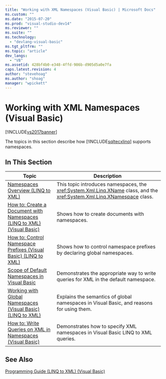 ```yaml
---
title: "Working with XML Namespaces (Visual Basic) | Microsoft Docs"
ms.custom: ""
ms.date: "2015-07-20"
ms.prod: "visual-studio-dev14"
ms.reviewer: ""
ms.suite: ""
ms.technology: 
  - "devlang-visual-basic"
ms.tgt_pltfrm: ""
ms.topic: "article"
dev_langs: 
  - "VB"
ms.assetid: 428bf4b0-e348-4ffd-986b-d905d5a0e7fa
caps.latest.revision: 4
author: "stevehoag"
ms.author: "shoag"
manager: "wpickett"
---
```

# Working with XML Namespaces (Visual Basic)
[!INCLUDE[vs2017banner](../../../../visual-basic/includes/vs2017banner.md)]

The topics in this section describe how [!INCLUDE[sqltecxlinq](../../../../csharp/programming-guide/concepts/linq/includes/sqltecxlinq-md.md)] supports namespaces.  
  
## In This Section  
  
|Topic|Description|  
|-----------|-----------------|  
|[Namespaces Overview (LINQ to XML)](../../../../visual-basic/programming-guide/concepts/linq/namespaces-overview-linq-to-xml.md)|This topic introduces namespaces, the <xref:System.Xml.Linq.XName> class, and the <xref:System.Xml.Linq.XNamespace> class.|  
|[How to: Create a Document with Namespaces (LINQ to XML) (Visual Basic)](../../../../visual-basic/programming-guide/concepts/linq/how-to-create-a-document-with-namespaces-linq-to-xml-visual-basic.md)|Shows how to create documents with namespaces.|  
|[How to: Control Namespace Prefixes (Visual Basic) (LINQ to XML)](../../../../visual-basic/programming-guide/concepts/linq/how-to-control-namespace-prefixes-visual-basic-linq-to-xml.md)|Shows how to control namespace prefixes by declaring global namespaces.|  
|[Scope of Default Namespaces in Visual Basic](../../../../visual-basic/programming-guide/concepts/linq/scope-of-default-namespaces.md)|Demonstrates the appropriate way to write queries for XML in the default namespace.|  
|[Working with Global Namespaces (Visual Basic) (LINQ to XML)](../../../../visual-basic/programming-guide/concepts/linq/working-with-global-namespaces-visual-basic-linq-to-xml.md)|Explains the semantics of global namespaces in Visual Basic, and reasons for using them.|  
|[How to: Write Queries on XML in Namespaces (Visual Basic)](../../../../visual-basic/programming-guide/concepts/linq/how-to-write-queries-on-xml-in-namespaces.md)|Demonstrates how to specify XML namespaces in Visual Basic LINQ to XML queries.|  
  
## See Also  
 [Programming Guide (LINQ to XML) (Visual Basic)](../../../../visual-basic/programming-guide/concepts/linq/programming-guide-linq-to-xml.md)